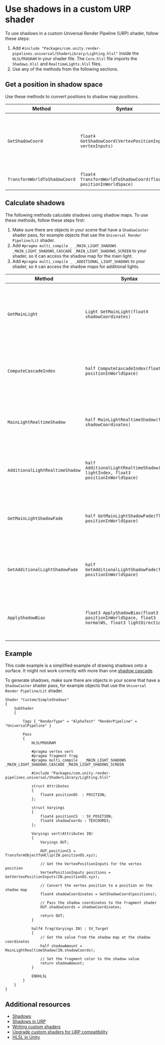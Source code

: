 # Use shadows in a custom URP shader

To use shadows in a custom Universal Render Pipeline (URP) shader, follow these steps:

1. Add `#include "Packages/com.unity.render-pipelines.universal/ShaderLibrary/Lighting.hlsl"` inside the `HLSLPROGRAM` in your shader file. The `Core.hlsl` file imports the `Shadows.hlsl` and `RealtimeLights.hlsl` files.
2. Use any of the methods from the following sections.

## Get a position in shadow space

Use these methods to convert positions to shadow map positions.

| **Method** | **Syntax** | **Description** |
| --- | --- | --- |
| `GetShadowCoord` | `float4 GetShadowCoord(VertexPositionInputs vertexInputs)` | Converts a vertex position into shadow space. Refer to [Transform positions in a custom URP shader](use-built-in-shader-methods-transformations.md) for information on the `VertexPositionInputs` struct. |
| `TransformWorldToShadowCoord` | `float4 TransformWorldToShadowCoord(float3 positionInWorldSpace)` | Converts a position in world space to shadow space. |

## Calculate shadows

The following methods calculate shadows using shadow maps. To use these methods, follow these steps first:

1. Make sure there are objects in your scene that have a `ShadowCaster` shader pass, for example objects that use the `Universal Render Pipeline/Lit` shader.
2. Add `#pragma multi_compile _ _MAIN_LIGHT_SHADOWS _MAIN_LIGHT_SHADOWS_CASCADE _MAIN_LIGHT_SHADOWS_SCREEN` to your shader, so it can access the shadow map for the main light.
3. Add `#pragma multi_compile _ _ADDITIONAL_LIGHT_SHADOWS` to your shader, so it can access the shadow maps for additional lights.

| **Method** | **Syntax** | **Description** |
| --- | --- | --- |
| `GetMainLight` | `Light GetMainLight(float4 shadowCoordinates)` | Returns the main light in the scene, with a `shadowAttenuation` value based on whether the position at the shadow coordinates is in shadow. |
| `ComputeCascadeIndex` | `half ComputeCascadeIndex(float3 positionInWorldSpace)` | Returns the index of the shadow cascade at the position in world space. Refer to [Shadow cascades](https://docs.unity3d.com/Manual/shadow-cascades.html) for more information. |
| `MainLightRealtimeShadow` | `half MainLightRealtimeShadow(float4 shadowCoordinates)` | Returns the shadow value from the main shadow map at the coordinates. Refer to [Shadow mapping](https://docs.unity3d.com/Manual/shadow-mapping.html) for more information. |
| `AdditionalLightRealtimeShadow` | `half AdditionalLightRealtimeShadow(int lightIndex, float3 positionInWorldSpace)` | Returns the shadow value from the additional light shadow map at the position in world space.  |
| `GetMainLightShadowFade` | `half GetMainLightShadowFade(float3 positionInWorldSpace)` | Returns the amount to fade the shadow from the main light, based on the distance between the position and the camera. |
| `GetAdditionalLightShadowFade` | `half GetAdditionalLightShadowFade(float3 positionInWorldSpace)` | Returns the amount to fade the shadow from additional lights, based on the distance between the position and the camera. |
| `ApplyShadowBias` | `float3 ApplyShadowBias(float3 positionInWorldSpace, float3 normalWS, float3 lightDirection)` | Adds shadow bias to the position in world space. Refer to [Shadow troubleshooting](https://docs.unity3d.com/Manual/ShadowPerformance.html) for more information. |

## Example

This code example is a simplified example of drawing shadows onto a surface. It might not work correctly with more than one [shadow cascade](../shadow-cascades).

To generate shadows, make sure there are objects in your scene that have a `ShadowCaster` shader pass, for example objects that use the `Universal Render Pipeline/Lit` shader.

```hlsl
Shader "Custom/SimpleShadows"
{
    SubShader
    {

        Tags { "RenderType" = "AlphaTest" "RenderPipeline" = "UniversalPipeline" }

        Pass
        {
            HLSLPROGRAM

            #pragma vertex vert
            #pragma fragment frag
            #pragma multi_compile _ _MAIN_LIGHT_SHADOWS _MAIN_LIGHT_SHADOWS_CASCADE _MAIN_LIGHT_SHADOWS_SCREEN

            #include "Packages/com.unity.render-pipelines.universal/ShaderLibrary/Lighting.hlsl"

            struct Attributes
            {
                float4 positionOS  : POSITION;
            };

            struct Varyings
            {
                float4 positionCS  : SV_POSITION;
                float4 shadowCoords : TEXCOORD3;
            };

            Varyings vert(Attributes IN)
            {
                Varyings OUT;

                OUT.positionCS = TransformObjectToHClip(IN.positionOS.xyz);

                // Get the VertexPositionInputs for the vertex position  
                VertexPositionInputs positions = GetVertexPositionInputs(IN.positionOS.xyz);

                // Convert the vertex position to a position on the shadow map
                float4 shadowCoordinates = GetShadowCoord(positions);

                // Pass the shadow coordinates to the fragment shader
                OUT.shadowCoords = shadowCoordinates;

                return OUT;
            }

            half4 frag(Varyings IN) : SV_Target
            {
                // Get the value from the shadow map at the shadow coordinates
                half shadowAmount = MainLightRealtimeShadow(IN.shadowCoords);

                // Set the fragment color to the shadow value
                return shadowAmount;
            }
            
            ENDHLSL
        }
    }
}
```

## Additional resources

- [Shadows](https://docs.unity3d.com/Manual/Shadows.html)
- [Shadows in URP](Shadows-in-URP.md)
- [Writing custom shaders](writing-custom-shaders-urp.md)
- [Upgrade custom shaders for URP compatibility](urp-shaders/birp-urp-custom-shader-upgrade-guide.md)
- [HLSL in Unity](https://docs.unity3d.com/Manual/SL-ShaderPrograms.html)
